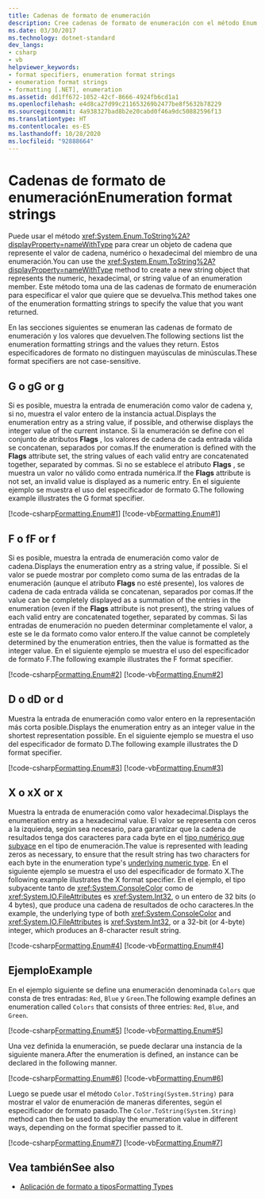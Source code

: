 ```yaml
---
title: Cadenas de formato de enumeración
description: Cree cadenas de formato de enumeración con el método Enum.ToString en .NET. Asigne formato a los valores numéricos, hexadecimales o de cadena de los miembros de enumeración.
ms.date: 03/30/2017
ms.technology: dotnet-standard
dev_langs:
- csharp
- vb
helpviewer_keywords:
- format specifiers, enumeration format strings
- enumeration format strings
- formatting [.NET], enumeration
ms.assetid: dd1ff672-1052-42cf-8666-4924fb6cd1a1
ms.openlocfilehash: e4d8ca27d99c211653269b2477be8f5632b78229
ms.sourcegitcommit: 4a938327bad8b2e20cabd0f46a9dc50882596f13
ms.translationtype: HT
ms.contentlocale: es-ES
ms.lasthandoff: 10/28/2020
ms.locfileid: "92888664"
---
```

# <a name="enumeration-format-strings"></a><span data-ttu-id="c4af2-104">Cadenas de formato de enumeración</span><span class="sxs-lookup"><span data-stu-id="c4af2-104">Enumeration format strings</span></span>

<span data-ttu-id="c4af2-105">Puede usar el método <xref:System.Enum.ToString%2A?displayProperty=nameWithType> para crear un objeto de cadena que represente el valor de cadena, numérico o hexadecimal del miembro de una enumeración.</span><span class="sxs-lookup"><span data-stu-id="c4af2-105">You can use the <xref:System.Enum.ToString%2A?displayProperty=nameWithType> method to create a new string object that represents the numeric, hexadecimal, or string value of an enumeration member.</span></span> <span data-ttu-id="c4af2-106">Este método toma una de las cadenas de formato de enumeración para especificar el valor que quiere que se devuelva.</span><span class="sxs-lookup"><span data-stu-id="c4af2-106">This method takes one of the enumeration formatting strings to specify the value that you want returned.</span></span>

<span data-ttu-id="c4af2-107">En las secciones siguientes se enumeran las cadenas de formato de enumeración y los valores que devuelven.</span><span class="sxs-lookup"><span data-stu-id="c4af2-107">The following sections list the enumeration formatting strings and the values they return.</span></span> <span data-ttu-id="c4af2-108">Estos especificadores de formato no distinguen mayúsculas de minúsculas.</span><span class="sxs-lookup"><span data-stu-id="c4af2-108">These format specifiers are not case-sensitive.</span></span>

## <a name="g-or-g"></a><span data-ttu-id="c4af2-109">G o g</span><span class="sxs-lookup"><span data-stu-id="c4af2-109">G or g</span></span>

<span data-ttu-id="c4af2-110">Si es posible, muestra la entrada de enumeración como valor de cadena y, si no, muestra el valor entero de la instancia actual.</span><span class="sxs-lookup"><span data-stu-id="c4af2-110">Displays the enumeration entry as a string value, if possible, and otherwise displays the integer value of the current instance.</span></span> <span data-ttu-id="c4af2-111">Si la enumeración se define con el conjunto de atributos **Flags** , los valores de cadena de cada entrada válida se concatenan, separados por comas.</span><span class="sxs-lookup"><span data-stu-id="c4af2-111">If the enumeration is defined with the **Flags** attribute set, the string values of each valid entry are concatenated together, separated by commas.</span></span> <span data-ttu-id="c4af2-112">Si no se establece el atributo **Flags** , se muestra un valor no válido como entrada numérica.</span><span class="sxs-lookup"><span data-stu-id="c4af2-112">If the **Flags** attribute is not set, an invalid value is displayed as a numeric entry.</span></span> <span data-ttu-id="c4af2-113">En el siguiente ejemplo se muestra el uso del especificador de formato G.</span><span class="sxs-lookup"><span data-stu-id="c4af2-113">The following example illustrates the G format specifier.</span></span>

[!code-csharp[Formatting.Enum#1](~/samples/snippets/csharp/VS_Snippets_CLR/Formatting.Enum/cs/enum1.cs#1)]
[!code-vb[Formatting.Enum#1](~/samples/snippets/visualbasic/VS_Snippets_CLR/Formatting.Enum/vb/enum1.vb#1)]

## <a name="f-or-f"></a><span data-ttu-id="c4af2-114">F o f</span><span class="sxs-lookup"><span data-stu-id="c4af2-114">F or f</span></span>

<span data-ttu-id="c4af2-115">Si es posible, muestra la entrada de enumeración como valor de cadena.</span><span class="sxs-lookup"><span data-stu-id="c4af2-115">Displays the enumeration entry as a string value, if possible.</span></span> <span data-ttu-id="c4af2-116">Si el valor se puede mostrar por completo como suma de las entradas de la enumeración (aunque el atributo **Flags** no esté presente), los valores de cadena de cada entrada válida se concatenan, separados por comas.</span><span class="sxs-lookup"><span data-stu-id="c4af2-116">If the value can be completely displayed as a summation of the entries in the enumeration (even if the **Flags** attribute is not present), the string values of each valid entry are concatenated together, separated by commas.</span></span> <span data-ttu-id="c4af2-117">Si las entradas de enumeración no pueden determinar completamente el valor, a este se le da formato como valor entero.</span><span class="sxs-lookup"><span data-stu-id="c4af2-117">If the value cannot be completely determined by the enumeration entries, then the value is formatted as the integer value.</span></span> <span data-ttu-id="c4af2-118">En el siguiente ejemplo se muestra el uso del especificador de formato F.</span><span class="sxs-lookup"><span data-stu-id="c4af2-118">The following example illustrates the F format specifier.</span></span>

[!code-csharp[Formatting.Enum#2](~/samples/snippets/csharp/VS_Snippets_CLR/Formatting.Enum/cs/enum1.cs#2)]
[!code-vb[Formatting.Enum#2](~/samples/snippets/visualbasic/VS_Snippets_CLR/Formatting.Enum/vb/enum1.vb#2)]

## <a name="d-or-d"></a><span data-ttu-id="c4af2-119">D o d</span><span class="sxs-lookup"><span data-stu-id="c4af2-119">D or d</span></span>

<span data-ttu-id="c4af2-120">Muestra la entrada de enumeración como valor entero en la representación más corta posible.</span><span class="sxs-lookup"><span data-stu-id="c4af2-120">Displays the enumeration entry as an integer value in the shortest representation possible.</span></span> <span data-ttu-id="c4af2-121">En el siguiente ejemplo se muestra el uso del especificador de formato D.</span><span class="sxs-lookup"><span data-stu-id="c4af2-121">The following example illustrates the D format specifier.</span></span>

[!code-csharp[Formatting.Enum#3](~/samples/snippets/csharp/VS_Snippets_CLR/Formatting.Enum/cs/enum1.cs#3)]
[!code-vb[Formatting.Enum#3](~/samples/snippets/visualbasic/VS_Snippets_CLR/Formatting.Enum/vb/enum1.vb#3)]

## <a name="x-or-x"></a><span data-ttu-id="c4af2-122">X o x</span><span class="sxs-lookup"><span data-stu-id="c4af2-122">X or x</span></span>

<span data-ttu-id="c4af2-123">Muestra la entrada de enumeración como valor hexadecimal.</span><span class="sxs-lookup"><span data-stu-id="c4af2-123">Displays the enumeration entry as a hexadecimal value.</span></span> <span data-ttu-id="c4af2-124">El valor se representa con ceros a la izquierda, según sea necesario, para garantizar que la cadena de resultados tenga dos caracteres para cada byte en el [tipo numérico que subyace](xref:System.Enum.GetUnderlyingType%2A) en el tipo de enumeración.</span><span class="sxs-lookup"><span data-stu-id="c4af2-124">The value is represented with leading zeros as necessary, to ensure that the result string has two characters for each byte in the enumeration type's [underlying numeric type](xref:System.Enum.GetUnderlyingType%2A).</span></span> <span data-ttu-id="c4af2-125">En el siguiente ejemplo se muestra el uso del especificador de formato X.</span><span class="sxs-lookup"><span data-stu-id="c4af2-125">The following example illustrates the X format specifier.</span></span> <span data-ttu-id="c4af2-126">En el ejemplo, el tipo subyacente tanto de <xref:System.ConsoleColor> como de <xref:System.IO.FileAttributes> es <xref:System.Int32>, o un entero de 32 bits (o 4 bytes), que produce una cadena de resultados de ocho caracteres.</span><span class="sxs-lookup"><span data-stu-id="c4af2-126">In the example, the underlying type of both <xref:System.ConsoleColor> and <xref:System.IO.FileAttributes> is <xref:System.Int32>, or a 32-bit (or 4-byte) integer, which produces an 8-character result string.</span></span>

[!code-csharp[Formatting.Enum#4](~/samples/snippets/csharp/VS_Snippets_CLR/Formatting.Enum/cs/enum1.cs#4)]
[!code-vb[Formatting.Enum#4](~/samples/snippets/visualbasic/VS_Snippets_CLR/Formatting.Enum/vb/enum1.vb#4)]

## <a name="example"></a><span data-ttu-id="c4af2-127">Ejemplo</span><span class="sxs-lookup"><span data-stu-id="c4af2-127">Example</span></span>

<span data-ttu-id="c4af2-128">En el ejemplo siguiente se define una enumeración denominada `Colors` que consta de tres entradas: `Red`, `Blue` y `Green`.</span><span class="sxs-lookup"><span data-stu-id="c4af2-128">The following example defines an enumeration called `Colors` that consists of three entries: `Red`, `Blue`, and `Green`.</span></span>

[!code-csharp[Formatting.Enum#5](~/samples/snippets/csharp/VS_Snippets_CLR/Formatting.Enum/cs/enum1.cs#5)]
[!code-vb[Formatting.Enum#5](~/samples/snippets/visualbasic/VS_Snippets_CLR/Formatting.Enum/vb/enum1.vb#5)]

<span data-ttu-id="c4af2-129">Una vez definida la enumeración, se puede declarar una instancia de la siguiente manera.</span><span class="sxs-lookup"><span data-stu-id="c4af2-129">After the enumeration is defined, an instance can be declared in the following manner.</span></span>

[!code-csharp[Formatting.Enum#6](~/samples/snippets/csharp/VS_Snippets_CLR/Formatting.Enum/cs/enum1.cs#6)]
[!code-vb[Formatting.Enum#6](~/samples/snippets/visualbasic/VS_Snippets_CLR/Formatting.Enum/vb/enum1.vb#6)]

<span data-ttu-id="c4af2-130">Luego se puede usar el método `Color.ToString(System.String)` para mostrar el valor de enumeración de maneras diferentes, según el especificador de formato pasado.</span><span class="sxs-lookup"><span data-stu-id="c4af2-130">The `Color.ToString(System.String)` method can then be used to display the enumeration value in different ways, depending on the format specifier passed to it.</span></span>

[!code-csharp[Formatting.Enum#7](~/samples/snippets/csharp/VS_Snippets_CLR/Formatting.Enum/cs/enum1.cs#7)]
[!code-vb[Formatting.Enum#7](~/samples/snippets/visualbasic/VS_Snippets_CLR/Formatting.Enum/vb/enum1.vb#7)]

## <a name="see-also"></a><span data-ttu-id="c4af2-131">Vea también</span><span class="sxs-lookup"><span data-stu-id="c4af2-131">See also</span></span>

- [<span data-ttu-id="c4af2-132">Aplicación de formato a tipos</span><span class="sxs-lookup"><span data-stu-id="c4af2-132">Formatting Types</span></span>](formatting-types.md)
